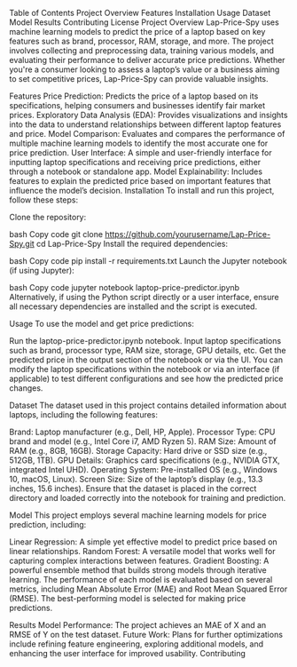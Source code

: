 Table of Contents
Project Overview
Features
Installation
Usage
Dataset
Model
Results
Contributing
License
Project Overview
Lap-Price-Spy uses machine learning models to predict the price of a laptop based on key features such as brand, processor, RAM, storage, and more. The project involves collecting and preprocessing data, training various models, and evaluating their performance to deliver accurate price predictions. Whether you're a consumer looking to assess a laptop’s value or a business aiming to set competitive prices, Lap-Price-Spy can provide valuable insights.

Features
Price Prediction: Predicts the price of a laptop based on its specifications, helping consumers and businesses identify fair market prices.
Exploratory Data Analysis (EDA): Provides visualizations and insights into the data to understand relationships between different laptop features and price.
Model Comparison: Evaluates and compares the performance of multiple machine learning models to identify the most accurate one for price prediction.
User Interface: A simple and user-friendly interface for inputting laptop specifications and receiving price predictions, either through a notebook or standalone app.
Model Explainability: Includes features to explain the predicted price based on important features that influence the model’s decision.
Installation
To install and run this project, follow these steps:

Clone the repository:

bash
Copy code
git clone https://github.com/yourusername/Lap-Price-Spy.git
cd Lap-Price-Spy
Install the required dependencies:

bash
Copy code
pip install -r requirements.txt
Launch the Jupyter notebook (if using Jupyter):

bash
Copy code
jupyter notebook laptop-price-predictor.ipynb
Alternatively, if using the Python script directly or a user interface, ensure all necessary dependencies are installed and the script is executed.

Usage
To use the model and get price predictions:

Run the laptop-price-predictor.ipynb notebook.
Input laptop specifications such as brand, processor type, RAM size, storage, GPU details, etc.
Get the predicted price in the output section of the notebook or via the UI.
You can modify the laptop specifications within the notebook or via an interface (if applicable) to test different configurations and see how the predicted price changes.

Dataset
The dataset used in this project contains detailed information about laptops, including the following features:

Brand: Laptop manufacturer (e.g., Dell, HP, Apple).
Processor Type: CPU brand and model (e.g., Intel Core i7, AMD Ryzen 5).
RAM Size: Amount of RAM (e.g., 8GB, 16GB).
Storage Capacity: Hard drive or SSD size (e.g., 512GB, 1TB).
GPU Details: Graphics card specifications (e.g., NVIDIA GTX, integrated Intel UHD).
Operating System: Pre-installed OS (e.g., Windows 10, macOS, Linux).
Screen Size: Size of the laptop’s display (e.g., 13.3 inches, 15.6 inches).
Ensure that the dataset is placed in the correct directory and loaded correctly into the notebook for training and prediction.

Model
This project employs several machine learning models for price prediction, including:

Linear Regression: A simple yet effective model to predict price based on linear relationships.
Random Forest: A versatile model that works well for capturing complex interactions between features.
Gradient Boosting: A powerful ensemble method that builds strong models through iterative learning.
The performance of each model is evaluated based on several metrics, including Mean Absolute Error (MAE) and Root Mean Squared Error (RMSE). The best-performing model is selected for making price predictions.

Results
Model Performance: The project achieves an MAE of X and an RMSE of Y on the test dataset.
Future Work: Plans for further optimizations include refining feature engineering, exploring additional models, and enhancing the user interface for improved usability.
Contributing
